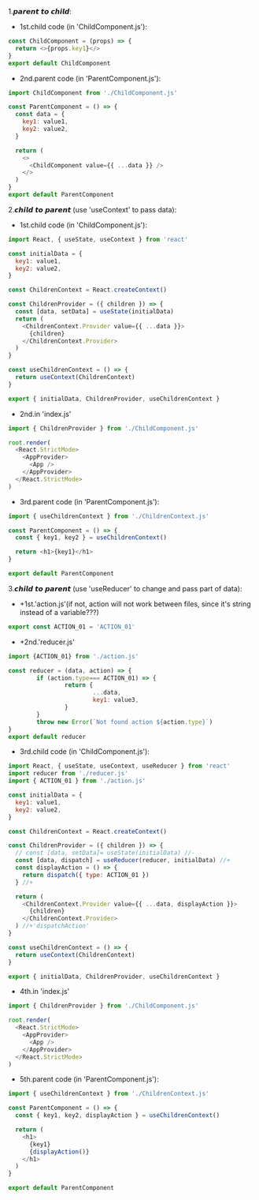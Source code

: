 1.𝙥𝙖𝙧𝙚𝙣𝙩 𝙩𝙤 𝙘𝙝𝙞𝙡𝙙:

- 1st.child code (in 'ChildComponent.js'):

```javascript
const ChildComponent = (props) => {
  return <>{props.key1}</>
}
export default ChildComponent
```

- 2nd.parent code (in 'ParentComponent.js'):

```javascript
import ChildComponent from './ChildComponent.js'

const ParentComponent = () => {
  const data = {
    key1: value1,
    key2: value2,
  }

  return (
    <>
      <ChildComponent value={{ ...data }} />
    </>
  )
}
export default ParentComponent
```

2.𝙘𝙝𝙞𝙡𝙙 𝙩𝙤 𝙥𝙖𝙧𝙚𝙣𝙩 (use 'useContext' to pass data):

- 1st.child code (in 'ChildComponent.js'):

```javascript
import React, { useState, useContext } from 'react'

const initialData = {
  key1: value1,
  key2: value2,
}

const ChildrenContext = React.createContext()

const ChildrenProvider = ({ children }) => {
  const [data, setData] = useState(initialData)
  return (
    <ChildrenContext.Provider value={{ ...data }}>
      {children}
    </ChildrenContext.Provider>
  )
}

const useChildrenContext = () => {
  return useContext(ChildrenContext)
}

export { initialData, ChildrenProvider, useChildrenContext }
```

- 2nd.in 'index.js'

```javascript
import { ChildrenProvider } from './ChildComponent.js'

root.render(
  <React.StrictMode>
    <AppProvider>
      <App />
    </AppProvider>
  </React.StrictMode>
)
```

- 3rd.parent code (in 'ParentComponent.js'):

```javascript
import { useChildrenContext } from './ChildrenContext.js'

const ParentComponent = () => {
  const { key1, key2 } = useChildrenContext()

  return <h1>{key1}</h1>
}

export default ParentComponent
```

3.𝙘𝙝𝙞𝙡𝙙 𝙩𝙤 𝙥𝙖𝙧𝙚𝙣𝙩 (use 'useReducer' to change and pass part of data):

- +1st.'action.js'(if not, action will not work between files, since it's string instead of a variable???)

```javascript
export const ACTION_01 = 'ACTION_01'
```

- +2nd.'reducer.js'

```javascript
import {ACTION_01} from './action.js'

const reducer = (data, action) => {
		if (action.type=== ACTION_01) => {
				return {
						...data,
						key1: value3,
				}
		}
		throw new Error(`Not found action ${action.type}`)
}
export default reducer
```

- 3rd.child code (in 'ChildComponent.js'):

```javascript
import React, { useState, useContext, useReducer } from 'react'
import reducer from './reducer.js'
import { ACTION_01 } from './action.js'

const initialData = {
  key1: value1,
  key2: value2,
}

const ChildrenContext = React.createContext()

const ChildrenProvider = ({ children }) => {
  // const [data, setData]= useState(initialData) //-
  const [data, dispatch] = useReducer(reducer, initialData) //+
  const displayAction = () => {
    return dispatch({ type: ACTION_01 })
  } //+

  return (
    <ChildrenContext.Provider value={{ ...data, displayAction }}>
      {children}
    </ChildrenContext.Provider>
  ) //+'dispatchAction'
}

const useChildrenContext = () => {
  return useContext(ChildrenContext)
}

export { initialData, ChildrenProvider, useChildrenContext }
```

- 4th.in 'index.js'

```javascript
import { ChildrenProvider } from './ChildComponent.js'

root.render(
  <React.StrictMode>
    <AppProvider>
      <App />
    </AppProvider>
  </React.StrictMode>
)
```

- 5th.parent code (in 'ParentComponent.js'):

```javascript
import { useChildrenContext } from './ChildrenContext.js'

const ParentComponent = () => {
  const { key1, key2, displayAction } = useChildrenContext()

  return (
    <h1>
      {key1}
      {displayAction()}
    </h1>
  )
}

export default ParentComponent
```

